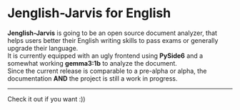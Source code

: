 # Jenglish-Jarvis for English

**Jenglish-Jarvis** is going to be an open source document analyzer, that helps users better their English writing skills to pass exams or generally upgrade their language.  
It is currently equipped with an ugly frontend using **PySide6** and a somewhat working **gemma3:1b** to analyze the document.  
Since the current release is comparable to a pre-alpha or alpha, the documentation **AND** the project is still a work in progress.

---

Check it out if you want :))
